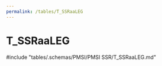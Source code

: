 ```yaml
---
permalink: /tables/T_SSRaaLEG
---
```

# T_SSRaaLEG
<!-- SPDX-License-Identifier: MPL-2.0 -->

<!-- ATTENTION : Ne pas supprimer ou modifier la ligne ci-dessous -->
#include "tables/.schemas/PMSI/PMSI SSR/T_SSRaaLEG.md"
<!-- ATTENTION : Ne pas supprimer ou modifier la ligne ci-dessus -->
